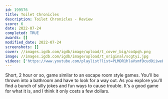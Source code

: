 ```yaml
---
id: 199576
title: Toilet Chronicles
description: Toilet Chronicles - Review
score: 6
date: 2022-07-24
completed: TRUE
awards: []
modified_date: 2022-07-24
screenshots: []
cover: //images.igdb.com/igdb/image/upload/t_cover_big/co4pqh.png
image: //images.igdb.com/igdb/image/upload/t_original/scgtyi.jpg
videos: ['https://www.youtube.com/playlist?list=PLMDR1hlaVsmfDcudOiiweL47pEnn-ny8S']
---
```

Short, 2 hour or so, game similar to an escape room style games. You'll be thrown into a bathroom and have to look for a way out. As you explore you'll find a bunch of silly jokes and fun ways to cause trouble. It's a good game for what it is, and I think it only costs a few dollars.